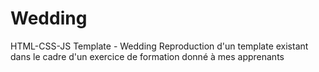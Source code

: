 # Wedding
HTML-CSS-JS Template - Wedding
Reproduction d'un template existant dans le cadre d'un exercice de formation donné à mes apprenants
